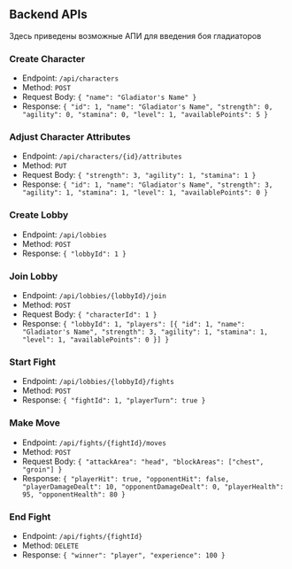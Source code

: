 ## Backend APIs
Здесь приведены возможные АПИ для введения боя гладиаторов

### Create Character

- Endpoint: `/api/characters`
- Method: `POST`
- Request Body: `{ "name": "Gladiator's Name" }`
- Response: `{ "id": 1, "name": "Gladiator's Name", "strength": 0, "agility": 0, "stamina": 0, "level": 1, "availablePoints": 5 }`


### Adjust Character Attributes

- Endpoint: `/api/characters/{id}/attributes`
- Method: `PUT`
- Request Body: `{ "strength": 3, "agility": 1, "stamina": 1 }`
- Response: `{ "id": 1, "name": "Gladiator's Name", "strength": 3, "agility": 1, "stamina": 1, "level": 1, "availablePoints": 0 }`


### Create Lobby

- Endpoint: `/api/lobbies`
- Method: `POST`
- Response: `{ "lobbyId": 1 }`


### Join Lobby

- Endpoint: `/api/lobbies/{lobbyId}/join`
- Method: `POST`
- Request Body: `{ "characterId": 1 }`
- Response: `{ "lobbyId": 1, "players": [{ "id": 1, "name": "Gladiator's Name", "strength": 3, "agility": 1, "stamina": 1, "level": 1, "availablePoints": 0 }] }`


### Start Fight

- Endpoint: `/api/lobbies/{lobbyId}/fights`
- Method: `POST`
- Response: `{ "fightId": 1, "playerTurn": true }`


### Make Move

- Endpoint: `/api/fights/{fightId}/moves`
- Method: `POST`
- Request Body: `{ "attackArea": "head", "blockAreas": ["chest", "groin"] }`
- Response: `{ "playerHit": true, "opponentHit": false, "playerDamageDealt": 10, "opponentDamageDealt": 0, "playerHealth": 95, "opponentHealth": 80 }`


### End Fight

- Endpoint: `/api/fights/{fightId}`
- Method: `DELETE`
- Response: `{ "winner": "player", "experience": 100 }`
